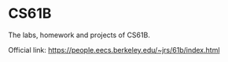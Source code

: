 # CS61B

The labs, homework and projects of CS61B.

Official link: https://people.eecs.berkeley.edu/~jrs/61b/index.html